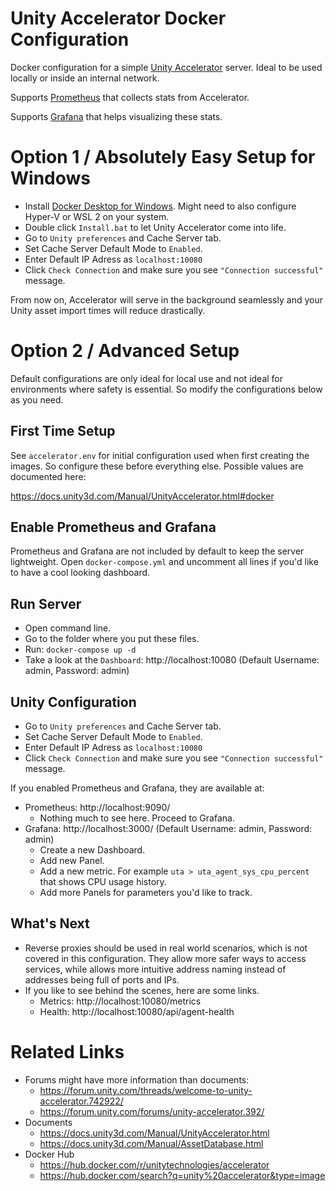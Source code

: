 # Unity Accelerator Docker Configuration
Docker configuration for a simple [Unity Accelerator](https://hub.docker.com/r/unitytechnologies/accelerator) server. Ideal to be used locally or inside an internal network. 

Supports [Prometheus](https://prometheus.io/) that collects stats from Accelerator.

Supports [Grafana](https://grafana.com/) that helps visualizing these stats.


# Option 1 / Absolutely Easy Setup for Windows

- Install [Docker Desktop for Windows](https://hub.docker.com/editions/community/docker-ce-desktop-windows). Might need to also configure Hyper-V or WSL 2 on your system.
- Double click `Install.bat` to let Unity Accelerator come into life.
- Go to `Unity preferences` and Cache Server tab. 
- Set Cache Server Default Mode to `Enabled`.
- Enter Default IP Adress as `localhost:10080`
- Click `Check Connection` and make sure you see `"Connection successful"` message.

From now on, Accelerator will serve in the background seamlessly and your Unity asset import times will reduce drastically. 


# Option 2 / Advanced Setup

Default configurations are only ideal for local use and not ideal for environments where safety is essential. So modify the configurations below as you need.

## First Time Setup
See `accelerator.env` for initial configuration used when first creating the images. So configure these before everything else. Possible values are documented here:

https://docs.unity3d.com/Manual/UnityAccelerator.html#docker

## Enable Prometheus and Grafana

Prometheus and Grafana are not included by default to keep the server lightweight. Open `docker-compose.yml` and uncomment all lines if you'd like to have a cool looking dashboard.

## Run Server

- Open command line.
- Go to the folder where you put these files.
- Run: `docker-compose up -d`
- Take a look at the `Dashboard`: http://localhost:10080 (Default Username: admin, Password: admin)

## Unity Configuration
- Go to `Unity preferences` and Cache Server tab. 
- Set Cache Server Default Mode to `Enabled`.
- Enter Default IP Adress as `localhost:10080`
- Click `Check Connection` and make sure you see `"Connection successful"` message.

If you enabled Prometheus and Grafana, they are available at:
- Prometheus: http://localhost:9090/
  - Nothing much to see here. Proceed to Grafana.
- Grafana: http://localhost:3000/ (Default Username: admin, Password: admin)
  - Create a new Dashboard.
  - Add new Panel.
  - Add a new metric. For example `uta > uta_agent_sys_cpu_percent` that shows CPU usage history.
  - Add more Panels for parameters you'd like to track.

## What's Next

- Reverse proxies should be used in real world scenarios, which is not covered in this configuration. They allow more safer ways to access services, while allows more intuitive address naming instead of addresses being full of ports and IPs.
- If you like to see behind the scenes, here are some links.
  - Metrics: http://localhost:10080/metrics
  - Health: http://localhost:10080/api/agent-health

# Related Links
- Forums might have more information than documents:
  - https://forum.unity.com/threads/welcome-to-unity-accelerator.742922/
  - https://forum.unity.com/forums/unity-accelerator.392/
- Documents
  - https://docs.unity3d.com/Manual/UnityAccelerator.html
  - https://docs.unity3d.com/Manual/AssetDatabase.html
- Docker Hub
  - https://hub.docker.com/r/unitytechnologies/accelerator
  - https://hub.docker.com/search?q=unity%20accelerator&type=image
